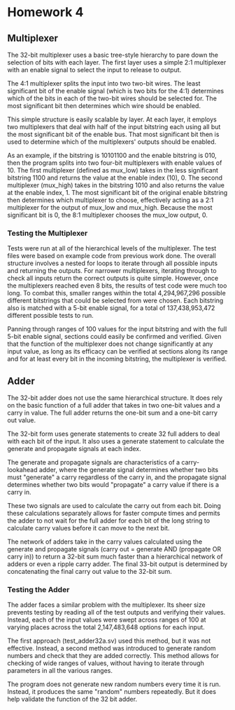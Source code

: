 # Homework 4

## Multiplexer

The 32-bit multiplexer uses a basic tree-style hierarchy to pare down the selection of bits with each layer. The first layer uses a simple 2:1 multiplexer with an enable signal to select the input to release to output. 

The 4:1 multiplexer splits the input into two two-bit wires. The least significant bit of the enable signal (which is two bits for the 4:1) determines which of the bits in each of the two-bit wires should be selected for. The most significant bit then determines which wire should be enabled.

This simple structure is easily scalable by layer. At each layer, it employs two multiplexers that deal with half of the input bitstring each using all but the most significant bit of the enable bus. That most significant bit then is used to determine which of the multiplexers' outputs should be enabled.

As an example, if the bitstring is 10101100 and the enable bitstring is 010, then the program splits into two four-bit multiplexers with enable values of 10. The first multiplexer (defined as mux_low) takes in the less significant bitstring 1100 and returns the value at the enable index (10), 0. The second multiplexer (mux_high) takes in the bitstring 1010 and also returns the value at the enable index, 1. The most significant bit of the original enable bitstring then determines which multiplexer to choose, effectively acting as a 2:1 multiplexer for the output of mux_low and mux_high. Because the most significant bit is 0, the 8:1 multiplexer chooses the mux_low output, 0. 

### Testing the Multiplexer

Tests were run at all of the hierarchical levels of the multiplexer. The test files were based on example code from previous work done. The overall structure involves a nested for loops to iterate through all possible inputs and returning the outputs. For narrower multiplexers, iterating through to check all inputs return the correct outputs is quite simple. However, once the multiplexers reached even 8 bits, the results of test code were much too long. To combat this, smaller ranges within the total 4,294,967,296 possible different bitstrings that could be selected from were chosen. Each bitstring also is matched with a 5-bit enable signal, for a total of 137,438,953,472 different possible tests to run. 

Panning through ranges of 100 values for the input bitstring and with the full 5-bit enable signal, sections could easily be confirmed and verified. Given that the function of the multiplexer does not change significantly at any input value, as long as its efficacy can be verified at sections along its range and for at least every bit in the incoming bitstring, the multiplexer is verified.

## Adder

The 32-bit adder does not use the same hierarchical structure. It does rely on the basic function of a full adder that takes in two one-bit values and a carry in value. The full adder returns the one-bit sum and a one-bit carry out value.

The 32-bit form uses generate statements to create 32 full adders to deal with each bit of the input. It also uses a generate statement to calculate the generate and propagate signals at each index. 

The generate and propagate signals are characteristics of a carry-lookahead adder, where the generate signal determines whether two bits must "generate" a carry regardless of the carry in, and the propagate signal determines whether two bits would "propagate" a carry value if there is a carry in. 

These two signals are used to calculate the carry out from each bit. Doing these calculations separately allows for faster compute times and permits the adder to not wait for the full adder for each bit of the long string to calculate carry values before it can move to the next bit. 

The network of adders take in the carry values calculated using the generate and propagate signals (carry out = generate AND (propagate OR carry in)) to return a 32-bit sum much faster than a hierarchical network of adders or even a ripple carry adder. The final 33-bit output is determined by concatenating the final carry out value to the 32-bit sum. 

### Testing the Adder

The adder faces a similar problem with the multiplexer. Its sheer size prevents testing by reading all of the test outputs and verifying their values. Instead, each of the input values were swept across ranges of 100 at varying places across the total 2,147,483,648 options for each input. 

The first approach (test_adder32a.sv) used this method, but it was not effective. Instead, a second method was introduced to generate random numbers and check that they are added correctly. This method allows for checking of wide ranges of values, without having to iterate through parameters in all the various ranges. 

The program does not generate new random numbers every time it is run. Instead, it produces the same "random" numbers repeatedly. But it does help validate the function of the 32 bit adder. 